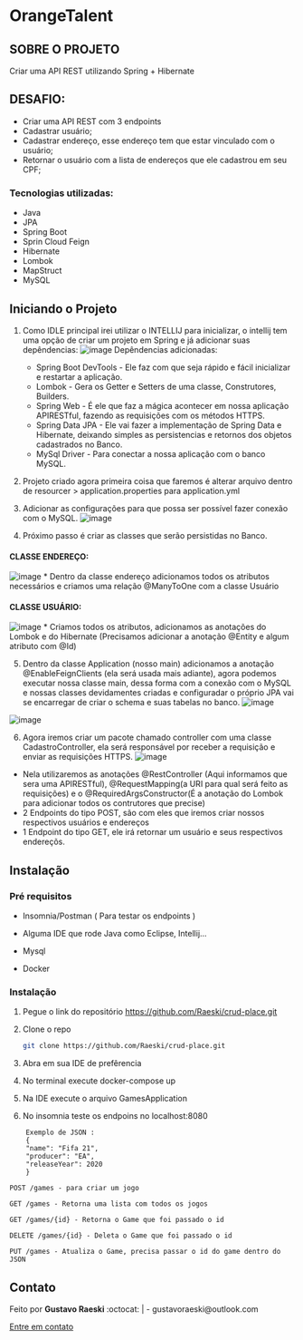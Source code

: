 # OrangeTalent

## SOBRE O PROJETO
Criar uma API REST utilizando Spring + Hibernate

## DESAFIO:
* Criar uma API REST com 3 endpoints
* Cadastrar usuário;
* Cadastrar endereço, esse endereço tem que estar vinculado com o usuário;
* Retornar o usuário com a lista de endereços que ele cadastrou em seu CPF; 


### Tecnologias utilizadas:
* Java
* JPA
* Spring Boot
* Sprin Cloud Feign
* Hibernate
* Lombok
* MapStruct
* MySQL

## Iniciando o Projeto

1. Como IDLE principal irei utilizar o INTELLIJ para inicializar, o intellij tem uma opção de criar um projeto em Spring e já adicionar suas depêndencias:
![image](https://user-images.githubusercontent.com/46768410/115967989-e3ccb880-a50b-11eb-979d-50704374dec1.png)
  Depêndencias adicionadas: 
      * Spring Boot DevTools - Ele faz com que seja rápido e fácil inicializar e restartar a aplicação.
      * Lombok - Gera os Getter e Setters de uma classe, Construtores, Builders.
      * Spring Web - É ele que faz a mágica acontecer em nossa aplicação APIRESTful, fazendo as requisições com os métodos HTTPS.
      * Spring Data JPA - Ele vai fazer a implementação de Spring Data e Hibernate, deixando simples as persistencias e retornos dos objetos cadastrados no Banco.
      * MySql Driver - Para conectar a nossa aplicação com o banco MySQL.

2. Projeto criado agora primeira coisa que faremos é alterar arquivo dentro de resourcer > application.properties para application.yml 
3. Adicionar as configurações para que possa ser possível fazer conexão com o MySQL.
![image](https://user-images.githubusercontent.com/46768410/115968179-ec71be80-a50c-11eb-85f8-4d16463a0fef.png)

4. Próximo passo é criar as classes que serão persistidas no Banco.

#### CLASSE ENDEREÇO:
![image](https://user-images.githubusercontent.com/46768410/115968197-0ca17d80-a50d-11eb-9eb7-d193c59473a2.png)
    * Dentro da classe endereço adicionamos todos os atributos necessários e criamos uma relação @ManyToOne com a classe Usuário

#### CLASSE USUÁRIO: 
![image](https://user-images.githubusercontent.com/46768410/115968214-1cb95d00-a50d-11eb-84b0-e5e91149798b.png)
    * Criamos todos os atributos, adicionamos as anotações do Lombok e do Hibernate (Precisamos adicionar a anotação @Entity e algum atributo com @Id)

5. Dentro da classe Application (nosso main) adicionamos a anotação @EnableFeignClients (ela será usada mais adiante), agora podemos executar nossa classe main, dessa forma com a conexão com o MySQL e nossas classes devidamentes criadas e configuradar o próprio JPA vai se encarregar de criar o schema e suas tabelas no banco. 
![image](https://user-images.githubusercontent.com/46768410/115968339-dd3f4080-a50d-11eb-957d-3c8f1f45e840.png)

![image](https://user-images.githubusercontent.com/46768410/115968354-fb0ca580-a50d-11eb-950b-7737e26a25cc.png)

6. Agora iremos criar um pacote chamado controller com uma classe CadastroController, ela será responsável por receber a requisição e enviar as requisições HTTPS.
![image](https://user-images.githubusercontent.com/46768410/115972135-07e7c400-a523-11eb-93a7-eaceaaf78ab0.png)
  * Nela utilizaremos as anotações @RestController (Aqui informamos que sera uma APIRESTful), @RequestMapping(a URI para qual será feito as requisições) e o        @RequiredArgsConstructor(É a anotação do Lombok para adicionar todos os contrutores que precise)
  * 2 Endpoints do tipo POST, são com eles que iremos criar nossos respectivos usuários e endereços
  * 1 Endpoint do tipo GET, ele irá retornar um usuário e seus respectivos endereçõs.

<!-- GETTING STARTED -->
## Instalação

### Pré requisitos

* Insomnia/Postman ( Para testar os endpoints ) 

  
* Alguma IDE que rode Java  como Eclipse, Intellij... 

* Mysql
  
* Docker  


### Instalação

1. Pegue o link do repositório https://github.com/Raeski/crud-place.git
2. Clone o repo
   ```sh
   git clone https://github.com/Raeski/crud-place.git
   ```
3. Abra em sua IDE de prefêrencia

4. No terminal execute docker-compose up

5. Na IDE execute o arquivo GamesApplication

6. No insomnia teste os endpoins no localhost:8080

```
    Exemplo de JSON :
    {
    "name": "Fifa 21",
    "producer": "EA",
    "releaseYear": 2020
    }
 ```

   ```JS
   POST /games - para criar um jogo
   
   GET /games - Retorna uma lista com todos os jogos
   
   GET /games/{id} - Retorna o Game que foi passado o id
   
   DELETE /games/{id} - Deleta o Game que foi passado o id
   
   PUT /games - Atualiza o Game, precisa passar o id do game dentro do JSON
   ```

<!-- CONTACT -->
## Contato


<p>Feito por <b>Gustavo Raeski</b>  :octocat: | - gustavoraeski@outlook.com

<a href="https://www.linkedin.com/in/gustavo-raeski/">Entre em contato</a></p>

